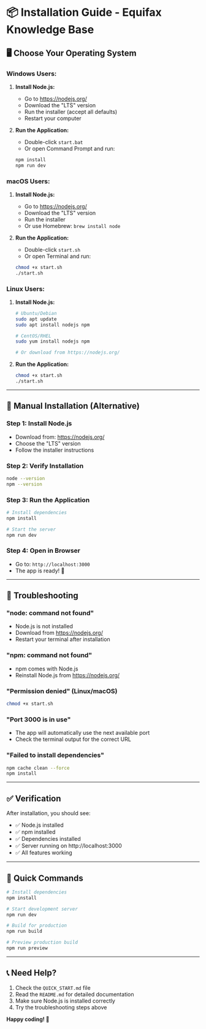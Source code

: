# 📦 Installation Guide - Equifax Knowledge Base

## 🖥️ **Choose Your Operating System**

### **Windows Users:**
1. **Install Node.js:**
   - Go to https://nodejs.org/
   - Download the "LTS" version
   - Run the installer (accept all defaults)
   - Restart your computer

2. **Run the Application:**
   - Double-click `start.bat`
   - Or open Command Prompt and run:
   ```cmd
   npm install
   npm run dev
   ```

### **macOS Users:**
1. **Install Node.js:**
   - Go to https://nodejs.org/
   - Download the "LTS" version
   - Run the installer
   - Or use Homebrew: `brew install node`

2. **Run the Application:**
   - Double-click `start.sh`
   - Or open Terminal and run:
   ```bash
   chmod +x start.sh
   ./start.sh
   ```

### **Linux Users:**
1. **Install Node.js:**
   ```bash
   # Ubuntu/Debian
   sudo apt update
   sudo apt install nodejs npm

   # CentOS/RHEL
   sudo yum install nodejs npm

   # Or download from https://nodejs.org/
   ```

2. **Run the Application:**
   ```bash
   chmod +x start.sh
   ./start.sh
   ```

---

## 🔧 **Manual Installation (Alternative)**

### **Step 1: Install Node.js**
- Download from: https://nodejs.org/
- Choose the "LTS" version
- Follow the installer instructions

### **Step 2: Verify Installation**
```bash
node --version
npm --version
```

### **Step 3: Run the Application**
```bash
# Install dependencies
npm install

# Start the server
npm run dev
```

### **Step 4: Open in Browser**
- Go to: `http://localhost:3000`
- The app is ready! 🎉

---

## 🚨 **Troubleshooting**

### **"node: command not found"**
- Node.js is not installed
- Download from https://nodejs.org/
- Restart your terminal after installation

### **"npm: command not found"**
- npm comes with Node.js
- Reinstall Node.js from https://nodejs.org/

### **"Permission denied" (Linux/macOS)**
```bash
chmod +x start.sh
```

### **"Port 3000 is in use"**
- The app will automatically use the next available port
- Check the terminal output for the correct URL

### **"Failed to install dependencies"**
```bash
npm cache clean --force
npm install
```

---

## ✅ **Verification**

After installation, you should see:
- ✅ Node.js installed
- ✅ npm installed
- ✅ Dependencies installed
- ✅ Server running on http://localhost:3000
- ✅ All features working

---

## 🎯 **Quick Commands**

```bash
# Install dependencies
npm install

# Start development server
npm run dev

# Build for production
npm run build

# Preview production build
npm run preview
```

---

## 📞 **Need Help?**

1. Check the `QUICK_START.md` file
2. Read the `README.md` for detailed documentation
3. Make sure Node.js is installed correctly
4. Try the troubleshooting steps above

**Happy coding! 🚀** 